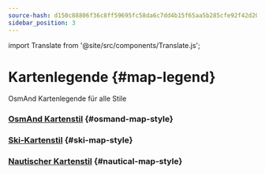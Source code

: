 ```yaml
---
source-hash: d150c88806f36c8ff59695fc58da6c7dd4b15f65aa5b285cfe92f42d2014a81b
sidebar_position: 3
---
```

import Translate from '@site/src/components/Translate.js';

# Kartenlegende {#map-legend}

OsmAnd Kartenlegende für alle Stile

### [OsmAnd Kartenstil](./osmand.md) {#osmand-map-style}
<Translate android="yes" id="default_render_descr" />

### [Ski-Kartenstil](./ski-map.md) {#ski-map-style}
<Translate android="yes" id="ski_map_render_descr" />

### [Nautischer Kartenstil](./nautical-map.md) {#nautical-map-style}
<Translate android="yes" id="nautical_render_descr" />